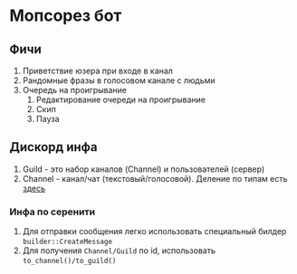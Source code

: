 # Мопсорез бот

## Фичи

1. Приветствие юзера при входе в канал
2. Рандомные фразы в голосовом канале с людьми
3. Очередь на проигрывание
    1. Редактирование очереди на проигрывание
    2. Скип
    3. Пауза

## Дискорд инфа

1. Guild - это набор каналов (Channel) и пользователей (сервер)
2. Channel - канал/чат (текстовый/голосовой). Деление по типам
   есть [здесь](https://discord.com/developers/docs/resources/channel#channel-object-channel-types)

### Инфа по серенити

1. Для отправки сообщения легко использовать специальный билдер `builder::CreateMessage`
2. Для получения `Channel/Guild` по id, использовать `to_channel()/to_guild()`
